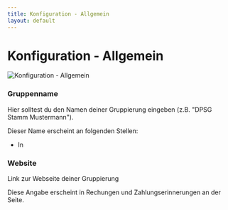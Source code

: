 ```yaml
---
title: Konfiguration - Allgemein
layout: default
---
```


# Konfiguration - Allgemein

![Konfiguration - Allgemein](/assets/img/config-general.jpg)

### Gruppenname

Hier solltest du den Namen deiner Gruppierung eingeben (z.B. "DPSG Stamm Mustermann").

Dieser Name erscheint an folgenden Stellen:
* In 

### Website

Link zur Webseite deiner Gruppierung

Diese Angabe erscheint in Rechungen und Zahlungserinnerungen an der Seite.
